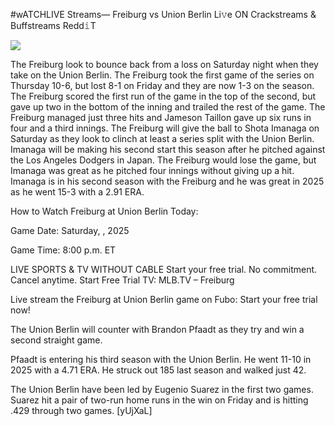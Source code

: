 #wATCHLIVE Streams— Freiburg vs Union Berlin Li𝚟e ON Crackstreams & Buffstreams Redd𝚒T  
  
  
[![](https://i.imgur.com/qSNzIqt.png)](https://movie.rssnews.media/qiIZyXP.php)  
  
The Freiburg look to bounce back from a loss on Saturday night when they take on the Union Berlin. The Freiburg took the first game of the series on Thursday 10-6, but lost 8-1 on Friday and they are now 1-3 on the season. The Freiburg scored the first run of the game in the top of the second, but gave up two in the bottom of the inning and trailed the rest of the game. The Freiburg managed just three hits and Jameson Taillon gave up six runs in four and a third innings. The Freiburg will give the ball to Shota Imanaga on Saturday as they look to clinch at least a series split with the Union Berlin. Imanaga will be making his second start this season after he pitched against the Los Angeles Dodgers in Japan. The Freiburg would lose the game, but Imanaga was great as he pitched four innings without giving up a hit. Imanaga is in his second season with the Freiburg and he was great in 2025 as he went 15-3 with a 2.91 ERA.

How to Watch Freiburg at Union Berlin Today:

Game Date: Saturday, , 2025

Game Time: 8:00 p.m. ET

LIVE SPORTS & TV WITHOUT CABLE
Start your free trial. No commitment. Cancel anytime.
Start Free Trial
TV: MLB.TV – Freiburg

Live stream the Freiburg at Union Berlin game on Fubo: Start your free trial now!

The Union Berlin will counter with Brandon Pfaadt as they try and win a second straight game.

Pfaadt is entering his third season with the Union Berlin. He went 11-10 in 2025 with a 4.71 ERA. He struck out 185 last season and walked just 42.

The Union Berlin have been led by Eugenio Suarez in the first two games. Suarez hit a pair of two-run home runs in the win on Friday and is hitting .429 through two games. [yUjXaL]